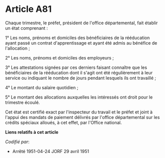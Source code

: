 # Article A81

Chaque trimestre, le préfet, président de l'office départemental, fait établir un état comprenant :

1° Les noms, prénoms et domiciles des bénéficiaires de la rééducation ayant passé un contrat d'apprentissage et ayant été
admis au bénéfice de l'allocation ;

2° Les noms, prénoms et domiciles des employeurs ;

3° Les attestations signées par ces derniers faisant connaître que les bénéficiaires de la rééducation dont il s'agit ont été
régulièrement à leur service ou indiquant le nombre de jours pendant lesquels ils ont travaillé ;

4° Le montant du salaire quotidien ;

5° Le montant des allocations auxquelles les intéressés ont droit pour le trimestre écoulé.

Cet état est certifié exact par l'inspecteur du travail et le préfet et joint à l'appui des mandats de paiement délivrés par
l'office départemental sur les crédits spéciaux alloués, à cet effet, par l'Office national.

**Liens relatifs à cet article**

_Codifié par_:

  - Arrêté 1951-04-24 JORF 29 avril 1951
